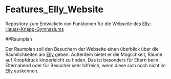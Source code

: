# Features_Elly_Website
Repository zum Entwickeln von Funktionen für die Webseite des [Elly-Heuss-Knapp-Gymnasiums](www.ehkg-hn.de)

##Raumplan

Der Raumplan soll den Besuchern der Webseite einen überblick über die Räumlichkeiten am [Elly](www.ehkg-hn.de) geben. Außerdem bietet er die Möglichkeit, Räume auf Knopfdruck kinderleicht zu finden. Das ist besonders für Eltern beim Elternabend oder für Besucher sehr hilfreich, wenn diese sich noch nicht im [Elly](www.ehkg-hn.de) auskennen.
